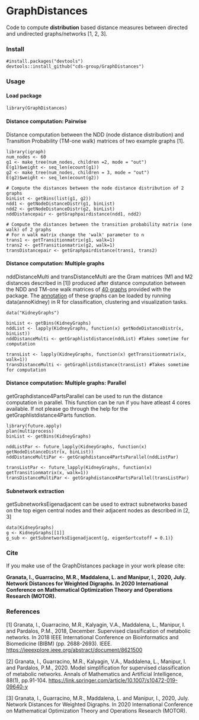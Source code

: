# GraphDistances

Code to compute **distribution** based distance measures between directed and undirected graphs/networks [1, 2, 3]. 

### Install
``` 
#install.packages("devtools")
devtools::install_github("cds-group/GraphDistances")
```
### Usage

#### Load package
```
library(GraphDistances)
```

#### Distance computation: **Pairwise**
Distance computation between the NDD (node distance distribution) and Transition Probability (TM-one walk) matrices  of two example graphs [1].
```
library(igraph)
num_nodes <- 60
g1 <- make_tree(num_nodes, children =2, mode = "out")
E(g1)$weight <- seq_len(ecount(g1))
g2 <- make_tree(num_nodes, children = 3, mode = "out")
E(g2)$weight <- seq_len(ecount(g2))

# Compute the distances between the node distance distribution of 2 graphs
binList <- getBins(list(g1, g2))
ndd1 <- getNodeDistanceDistr(g1, binList)
ndd2 <- getNodeDistanceDistr(g2, binList)
nddDistancepair <- getGraphpairdistance(ndd1, ndd2)

# Compute the distances between the transition probability matrix (one walk) of 2 graphs
# For n walk matrix change the 'walk' parameter to n
trans1 <- getTransitionmatrix(g1, walk=1)
trans2 <- getTransitionmatrix(g2, walk=1)
transDistancepair <- getGraphpairdistance(trans1, trans2) 
```

#### Distance computation: **Multiple graphs**
nddDistanceMulti and transDistanceMulti are the Gram matrices (M1 and M2 distances described in [1]) produced after distance computation between the NDD and TM-one walk matrices of [40 graphs](data/KidneyGraphs.RData) provided with the package. The [annotation](data/annoKidney.RData) of these graphs can be loaded by running data(annoKidney) in R for classification, clustering and visualization tasks.
```
data("KidneyGraphs")

binList <- getBins(KidneyGraphs)
nddList <- lapply(KidneyGraphs, function(x) getNodeDistanceDistr(x, binList))
nddDistanceMulti <- getGraphlistdistance(nddList) #Takes sometime for computation

transList <- lapply(KidneyGraphs, function(x) getTransitionmatrix(x, walk=1))
transDistanceMulti <- getGraphlistdistance(transList) #Takes sometime for computation
```

#### Distance computation: **Multiple graphs: Parallel**
getGraphdistance4PartsParallel can be used to run the distance computation in parallel. This function can be run if you have atleast 4 cores available. If not please go through the help for the getGraphlistdistance4Parts function.
```
library(future.apply)
plan(multiprocess)
binList <- getBins(KidneyGraphs)

nddListPar <- future_lapply(KidneyGraphs, function(x) getNodeDistanceDistr(x, binList))
nddDistanceMultiPar <- getGraphdistance4PartsParallel(nddListPar)

transListPar <- future_lapply(KidneyGraphs, function(x) getTransitionmatrix(x, walk=1))
transDistanceMultiPar <- getGraphdistance4PartsParallel(transListPar)
```

#### Subnetwork extraction
getSubnetworksEigenadjacent can be used to extract subnetworks based on the top eigen central nodes and their adjacent nodes as described in [2, 3]
```
data(KidneyGraphs)
g <- KidneyGraphs[[1]]
g_sub <- getSubnetworksEigenadjacent(g, eigenSortcutoff = 0.1)}
```

### Cite
If you make use of the GraphDistances package in your work please cite:

**Granata, I., Guarracino, M.R., Maddalena, L. and Manipur, I., 2020, July. Network Distances for Weighted Digraphs. In 2020 International Conference on Mathematical Optimization Theory and Operations Research (MOTOR).**

### References
[1] Granata, I., Guarracino, M.R., Kalyagin, V.A., Maddalena, L., Manipur, I. and Pardalos, P.M., 2018, December. Supervised classification of metabolic networks. In 2018 IEEE International Conference on Bioinformatics and Biomedicine (BIBM) (pp. 2688-2693). IEEE.
https://ieeexplore.ieee.org/abstract/document/8621500

[2] Granata, I., Guarracino, M.R., Kalyagin, V.A., Maddalena, L., Manipur, I. and Pardalos, P.M., 2020. Model simplification for supervised classification of metabolic networks. Annals of Mathematics and Artificial Intelligence, 88(1), pp.91-104.
https://link.springer.com/article/10.1007/s10472-019-09640-y

[3] Granata, I., Guarracino, M.R., Maddalena, L. and Manipur, I., 2020, July. Network Distances for Weighted Digraphs. In 2020 International Conference on Mathematical Optimization Theory and Operations Research (MOTOR).
